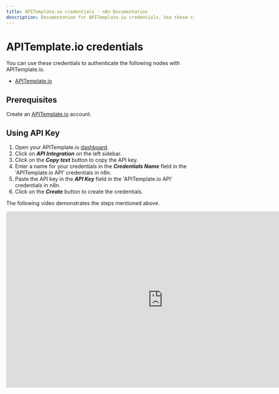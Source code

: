 ```yaml
---
title: APITemplate.io credentials - n8n Documentation
description: Documentation for APITemplate.io credentials. Use these credentials to authenticate APITemplate.io in n8n, a workflow automation platform.
---
```


# APITemplate.io credentials

You can use these credentials to authenticate the following nodes with APITemplate.io.

- [APITemplate.io](/integrations/builtin/app-nodes/n8n-nodes-base.apitemplateio/)

## Prerequisites

Create an [APITemplate.io](https://apitemplate.io/) account.

## Using API Key

1. Open your APITemplate.io [dashboard](https://app.apitemplate.io).
2. Click on ***API Integration*** on the left sidebar.
3. Click on the ***Copy text*** button to copy the API key.
4. Enter a name for your credentials in the ***Credentials Name*** field in the 'APITemplate.io API' credentials in n8n.
5. Paste the API key in the ***API Key*** field in the 'APITemplate.io API' credentials in n8n.
6. Click on the ***Create*** button to create the credentials.


The following video demonstrates the steps mentioned above.

<div class="video-container">
<iframe width="840" height="472.5" src="https://www.youtube.com/embed/NUAkybjCGa8" frameborder="0" allow="accelerometer; autoplay; clipboard-write; encrypted-media; gyroscope; picture-in-picture" allowfullscreen></iframe>
</div>

